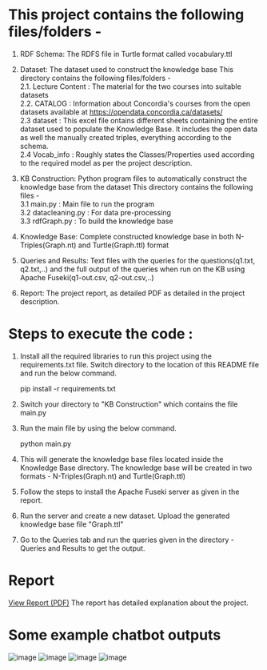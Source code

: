 # This project contains the following files/folders - 

1. RDF Schema: The RDFS file in Turtle format called vocabulary.ttl

2. Dataset: The dataset used to construct the knowledge base
   This directory contains the following files/folders -  
   2.1. Lecture Content : The material for the two courses into suitable datasets  
   2.2. CATALOG : Information about Concordia's courses from the open datasets available at https://opendata.concordia.ca/datasets/  
   2.3 dataset : This excel file ontains different sheets containing the entire dataset used to populate the Knowledge Base. It includes the open data as well the manually created triples, everything according to the schema.   
   2.4 Vocab_info : Roughly states the Classes/Properties used according to the required model as per the project description.   

4. KB Construction: Python program files to automatically construct the knowledge base from the dataset
   This directory contains the following files -     
   3.1 main.py : Main file to run the program  
   3.2 datacleaning.py : For data pre-processing  
   3.3 rdfGraph.py : To build the knowledge base  

5. Knowledge Base: Complete constructed knowledge base in both N-Triples(Graph.nt) and Turtle(Graph.ttl) format

6. Queries and Results: Text files with the queries for the questions(q1.txt, q2.txt,..) and the full output of the queries when run on the KB using Apache Fuseki(q1-out.csv, q2-out.csv,..)

7. Report: The project report, as detailed PDF as detailed in the project description.

# Steps to execute the code : 

1. Install all the required libraries to run this project using the requirements.txt file. Switch directory to the location of this README file and run the below command.

   pip install -r requirements.txt

3. Switch your directory to "KB Construction" which contains the file main.py 

4. Run the main file by using the below command.

   python main.py

6. This will generate the knowledge base files located inside the Knowledge Base directory. The knowledge base will be created in two formats - N-Triples(Graph.nt) and Turtle(Graph.ttl)

7. Follow the steps to install the Apache Fuseki server as given in the report. 

8. Run the server and create a new dataset. Upload the generated knowledge base file "Graph.ttl"

9. Go to the Queries tab and run the queries given in the directory - Queries and Results to get the output.  

# Report
[View Report (PDF)](https://github.com/jatishbhatia/Chatbot-Using-RASA-and-NLP/blob/main/Report/Report.pdf)
The report has detailed explanation about the project.

# Some example chatbot outputs

![image](https://github.com/user-attachments/assets/0a95796d-a872-4bcb-99c9-8c07cc3f6894)
![image](https://github.com/user-attachments/assets/0a5f2b2e-b3b8-44a7-9796-452298166d16)
![image](https://github.com/user-attachments/assets/3ec43d6c-80c5-45b9-8801-1675e55e9f61)
![image](https://github.com/user-attachments/assets/e6bc4eca-1dae-4dbf-9237-07ac3bc447ed)

